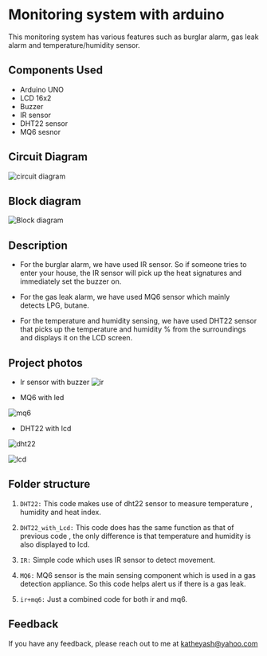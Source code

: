 # Monitoring system with arduino

This monitoring system has various features such as burglar alarm, gas leak alarm and temperature/humidity sensor.


## Components Used

- Arduino UNO
- LCD 16x2
- Buzzer
- IR sensor 
- DHT22 sensor
- MQ6 sesnor

## Circuit Diagram

![circuit diagram](https://raw.githubusercontent.com/yashkathe/Monitoring-system-with-arduino/master/assets/circuit-diagram.jpg)

## Block diagram

![Block diagram](https://raw.githubusercontent.com/yashkathe/Monitoring-system-with-arduino/master/assets/blockdigram.jpg)

## Description

- For the burglar alarm, we have used IR sensor. So if someone tries to enter your 
  house, the IR sensor will pick up the heat signatures and immediately set the buzzer on.

- For the gas leak alarm, we have used MQ6 sensor which mainly detects LPG, butane.

- For the temperature and humidity sensing, we have used DHT22 sensor that picks up the 
  temperature and humidity % from the surroundings and displays it on the LCD screen.
  
## Project photos

- Ir sensor with buzzer
![ir](https://raw.githubusercontent.com/yashkathe/Monitoring-system-with-arduino/master/assets/irsensor.jpeg)

- MQ6 with led

![mq6](https://raw.githubusercontent.com/yashkathe/Monitoring-system-with-arduino/master/assets/mq6.jpeg)

- DHT22 with lcd

![dht22](https://raw.githubusercontent.com/yashkathe/Monitoring-system-with-arduino/master/assets/dht22.jpeg)

![lcd](https://raw.githubusercontent.com/yashkathe/Monitoring-system-with-arduino/master/assets/dht22-wlcd.jpeg)


## Folder structure

1. `DHT22:` 
This code makes use of dht22 sensor to measure temperature , humidity and heat index. 

2. `DHT22_with_Lcd:`
This code does has the same function as that of previous code , the only difference is that temperature and humidity is also displayed to lcd. 

3. `IR:`
Simple code which uses IR sensor to detect movement.

4. `MQ6:`
MQ6 sensor is the main sensing component which is used in a gas detection appliance. So this code helps alert us if there is a gas leak. 

5. `ir+mq6:`
Just a combined code for both ir and mq6.

## Feedback

If you have any feedback, please reach out to me at katheyash@yahoo.com
